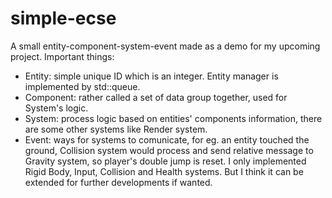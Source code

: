 # simple-ecse
A small entity-component-system-event made as a demo for my upcoming project.
Important things:
 - Entity: simple unique ID which is an integer. Entity manager is implemented by std::queue.
 - Component: rather called a set of data group together, used for System's logic.
 - System: process logic based on entities' components information, there are some other systems like Render system.
 - Event: ways for systems to comunicate, for eg. an entity touched the ground, Collision system would process and send relative message to Gravity system, so player's double jump is reset.
I only implemented Rigid Body, Input, Collision and Health systems.
But I think it can be extended for further developments if wanted.
